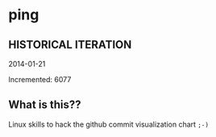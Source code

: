 # ping

## HISTORICAL ITERATION
2014-01-21

Incremented: 6077

## What is this?? 
Linux skills to hack the github commit visualization chart `;-)`
